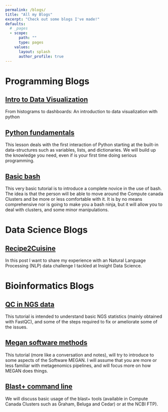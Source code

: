 ```yaml
---
permalink: /blogs/
title: "All my Blogs"
excerpt: "Check out some blogs I've made!"
defaults:
  # _pages
  - scope:
      path: ""
      type: pages
    values:
      layout: splash
      author_profile: true
---
```


# Programming Blogs

## [Intro to Data Visualization](https://jshleap.github.io/programming/writting-jDataViz/)
From histograms to dashboards: An introduction to data visualization with python

## [Python fundamentals](https://jshleap.github.io/python/writting-jPython_first/)
This lesson deals with the first interaction of Python starting at the built-in data-structures such as variables, lists, and dictionaries. We will build up the knowledge you need, even if is your first time doing serious programming.

## [Basic bash](https://jshleap.github.io/programming/writing-jBasic_BASH/)
This very basic tutorial is to introduce a complete novice in the use of bash. The idea is that the person will be able to move around the Compute canada Clusters and be more or less comfortable with it. It is by no means comprehensive nor is going to make you a bash ninja, but it will allow you to deal with clusters, and some minor manipulations.

# Data Science Blogs

## [Recipe2Cuisine](https://jshleap.github.io/data%20science/writing-jRecipe2Cuisine/)
In this post I want to share my experience with an Natural Language Processing (NLP) data challenge I tackled at Insight Data Science.

# Bioinformatics Blogs

## [QC in NGS data](https://jshleap.github.io/bioinformatics/writting-jNGS_tutorial/)
This tutorial is intended to understand basic NGS statistics (mainly obtained with FastQC), and some of the steps required to fix or ameliorate some of the issues. 

## [Megan software methods](https://jshleap.github.io/bioinformatics/writting-jMEGAN_notes/)
This tutorial (more like a conversation and notes), will try to introduce to some aspects of the Software MEGAN. I will assume that you are more or less familiar with metagenomics pipelines, and will focus more on how MEGAN does things.

## [Blast+ command line](https://jshleap.github.io/categories/bioinformatics/)
We will discuss basic usage of the blast+ tools (available in Compute Canada Clusters such as Graham, Beluga and Cedar) or at the NCBI FTP).
